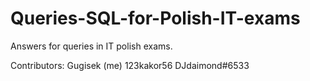 # Queries-SQL-for-Polish-IT-exams

Answers for queries in IT polish exams.

Contributors: 
Gugisek (me)
123kakor56
DJdaimond#6533
